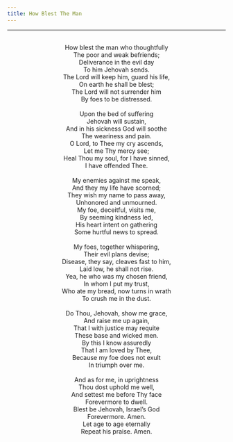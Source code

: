 ```yaml
---
title: How Blest The Man
---
```


---
<center>
<br/>
How blest the man who thoughtfully<br/>
The poor and weak befriends;<br/>
Deliverance in the evil day<br/>
To him Jehovah sends.<br/>
The Lord will keep him, guard his life,<br/>
On earth he shall be blest;<br/>
The Lord will not surrender him<br/>
By foes to be distressed.<br/>
<br/>
Upon the bed of suffering<br/>
Jehovah will sustain,<br/>
And in his sickness God will soothe<br/>
The weariness and pain.<br/>
O Lord, to Thee my cry ascends,<br/>
Let me Thy mercy see;<br/>
Heal Thou my soul, for I have sinned,<br/>
I have offended Thee.<br/>
<br/>
My enemies against me speak,<br/>
And they my life have scorned;<br/>
They wish my name to pass away,<br/>
Unhonored and unmourned.<br/>
My foe, deceitful, visits me,<br/>
By seeming kindness led,<br/>
His heart intent on gathering<br/>
Some hurtful news to spread.<br/>
<br/>
My foes, together whispering,<br/>
Their evil plans devise;<br/>
Disease, they say, cleaves fast to him,<br/>
Laid low, he shall not rise.<br/>
Yea, he who was my chosen friend,<br/>
In whom I put my trust,<br/>
Who ate my bread, now turns in wrath<br/>
To crush me in the dust.<br/>
<br/>
Do Thou, Jehovah, show me grace,<br/>
And raise me up again,<br/>
That I with justice may requite<br/>
These base and wicked men.<br/>
By this I know assuredly<br/>
That I am loved by Thee,<br/>
Because my foe does not exult<br/>
In triumph over me.<br/>
<br/>
And as for me, in uprightness<br/>
Thou dost uphold me well,<br/>
And settest me before Thy face<br/>
Forevermore to dwell.<br/>
Blest be Jehovah, Israel’s God<br/>
Forevermore. Amen.<br/>
Let age to age eternally<br/>
Repeat his praise. Amen.<br/>

</center>